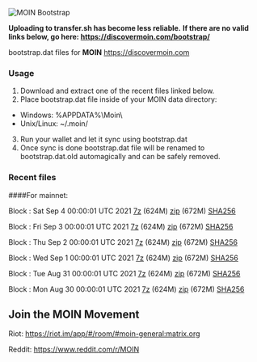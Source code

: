 ![MOIN Bootstrap](https://i.imgur.com/KjM1jMp.jpg)

**Uploading to transfer.sh has become less reliable.**
**If there are no valid links below, go here: https://discovermoin.com/bootstrap/**

bootstrap.dat files for **MOIN** https://discovermoin.com

### Usage

1. Download and extract one of the recent files linked below.
2. Place bootstrap.dat file inside of your MOIN data directory:
 - Windows: %APPDATA%\Moin\
 - Unix/Linux: ~/.moin/
3. Run your wallet and let it sync using bootstrap.dat
4. Once sync is done bootstrap.dat file will be renamed to bootstrap.dat.old automagically and can be safely removed.


### Recent files

####For mainnet:

Block : Sat Sep  4 00:00:01 UTC 2021 [7z]() (624M) [zip]() (672M) [SHA256]()

Block : Fri Sep  3 00:00:01 UTC 2021 [7z](https://transfer.sh/2RtSfC/bootstrap.dat.20210903.7z) (624M) [zip](https://transfer.sh/Njxtn2/bootstrap.dat.20210903.zip) (672M) [SHA256](https://transfer.sh/rgOFHV/sha256.txt)

Block : Thu Sep  2 00:00:01 UTC 2021 [7z](https://transfer.sh/XXaQgi/bootstrap.dat.20210902.7z) (624M) [zip](https://transfer.sh/LBUCTm/bootstrap.dat.20210902.zip) (672M) [SHA256](https://transfer.sh/xVGzt1/sha256.txt)

Block : Wed Sep  1 00:00:01 UTC 2021 [7z](https://transfer.sh/Ed9UBc/bootstrap.dat.20210901.7z) (624M) [zip](https://transfer.sh/W8vobn/bootstrap.dat.20210901.zip) (672M) [SHA256](https://transfer.sh/pzFMVA/sha256.txt)

Block : Tue Aug 31 00:00:01 UTC 2021 [7z](https://transfer.sh/iYm2as/bootstrap.dat.20210831.7z) (624M) [zip](https://transfer.sh/24iHB6/bootstrap.dat.20210831.zip) (672M) [SHA256](https://transfer.sh/y2svyV/sha256.txt)

Block : Mon Aug 30 00:00:01 UTC 2021 [7z](https://transfer.sh/oESebS/bootstrap.dat.20210830.7z) (624M) [zip](https://transfer.sh/hBK0nK/bootstrap.dat.20210830.zip) (672M) [SHA256](https://transfer.sh/8iPBVM/sha256.txt)

## Join the MOIN Movement

Riot: https://riot.im/app/#/room/#moin-general:matrix.org

Reddit: https://www.reddit.com/r/MOIN
